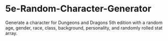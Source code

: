 # 5e-Random-Character-Generator
Generate a character for Dungeons and Dragons 5th edition with a random age, gender, race, class, background, personality, and randomly rolled stat array.
